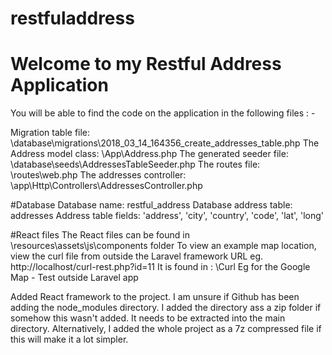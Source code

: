 # restfuladdress

# Welcome to my Restful Address Application

You will be able to find the code on the  application in the following files : -

Migration table file:			\database\migrations\2018_03_14_164356_create_addresses_table.php
The Address model class:		\App\Address.php
The generated seeder file:		\database\seeds\AddressesTableSeeder.php
The routes file:					\routes\web.php
The addresses controller:		\app\Http\Controllers\AddressesController.php

#Database
Database name: 				restful_address
Database address table:		addresses
Address table fields:			'address', 'city', 'country', 'code', 'lat', 'long'

#React files
The React files can be found in \resources\assets\js\components folder
To view an example map location, view the curl file from outside the Laravel framework URL eg. http://localhost/curl-rest.php?id=11
It is found in :  \Curl Eg for the Google Map - Test outside Laravel app


Added React framework to the project. I am unsure if Github has been adding the  node_modules directory. I added the directory ass a zip folder if somehow this wasn't added. 
It needs to be extracted into the main directory. Alternatively, I added the whole project as a 7z compressed file if this will make it a lot simpler. 